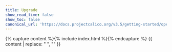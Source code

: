 ```yaml
---
title: Upgrade
show_read_time: false
show_toc: false
canonical_url: 'https://docs.projectcalico.org/v3.5/getting-started/openstack/upgrade/index'
---
```

{% capture content %}{% include index.html %}{% endcapture %}
{{ content | replace: "    ", "" }}